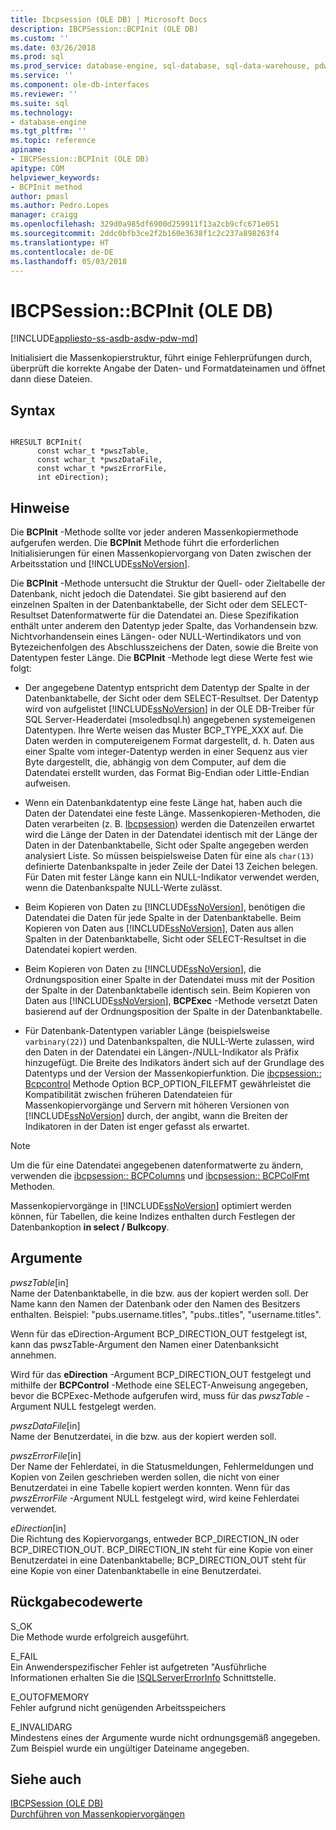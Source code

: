 ```yaml
---
title: Ibcpsession (OLE DB) | Microsoft Docs
description: IBCPSession::BCPInit (OLE DB)
ms.custom: ''
ms.date: 03/26/2018
ms.prod: sql
ms.prod_service: database-engine, sql-database, sql-data-warehouse, pdw
ms.service: ''
ms.component: ole-db-interfaces
ms.reviewer: ''
ms.suite: sql
ms.technology:
- database-engine
ms.tgt_pltfrm: ''
ms.topic: reference
apiname:
- IBCPSession::BCPInit (OLE DB)
apitype: COM
helpviewer_keywords:
- BCPInit method
author: pmasl
ms.author: Pedro.Lopes
manager: craigg
ms.openlocfilehash: 329d0a985df6900d259911f13a2cb9cfc671e051
ms.sourcegitcommit: 2ddc0bfb3ce2f2b160e3638f1c2c237a898263f4
ms.translationtype: HT
ms.contentlocale: de-DE
ms.lasthandoff: 05/03/2018
---
```

# <a name="ibcpsessionbcpinit-ole-db"></a>IBCPSession::BCPInit (OLE DB)
[!INCLUDE[appliesto-ss-asdb-asdw-pdw-md](../../../includes/appliesto-ss-asdb-asdw-pdw-md.md)]

  Initialisiert die Massenkopierstruktur, führt einige Fehlerprüfungen durch, überprüft die korrekte Angabe der Daten- und Formatdateinamen und öffnet dann diese Dateien.  
  
## <a name="syntax"></a>Syntax  
  
```  
  
HRESULT BCPInit(   
      const wchar_t *pwszTable,  
      const wchar_t *pwszDataFile,  
      const wchar_t *pwszErrorFile,  
      int eDirection);  
```  
  
## <a name="remarks"></a>Hinweise  
 Die **BCPInit** -Methode sollte vor jeder anderen Massenkopiermethode aufgerufen werden. Die **BCPInit** Methode führt die erforderlichen Initialisierungen für einen Massenkopiervorgang von Daten zwischen der Arbeitsstation und [!INCLUDE[ssNoVersion](../../../includes/ssnoversion-md.md)].  
  
 Die **BCPInit** -Methode untersucht die Struktur der Quell- oder Zieltabelle der Datenbank, nicht jedoch die Datendatei. Sie gibt basierend auf den einzelnen Spalten in der Datenbanktabelle, der Sicht oder dem SELECT-Resultset Datenformatwerte für die Datendatei an. Diese Spezifikation enthält unter anderem den Datentyp jeder Spalte, das Vorhandensein bzw. Nichtvorhandensein eines Längen- oder NULL-Wertindikators und von Bytezeichenfolgen des Abschlusszeichens der Daten, sowie die Breite von Datentypen fester Länge. Die **BCPInit** -Methode legt diese Werte fest wie folgt:  
  
-   Der angegebene Datentyp entspricht dem Datentyp der Spalte in der Datenbanktabelle, der Sicht oder dem SELECT-Resultset. Der Datentyp wird von aufgelistet [!INCLUDE[ssNoVersion](../../../includes/ssnoversion-md.md)] in der OLE DB-Treiber für SQL Server-Headerdatei (msoledbsql.h) angegebenen systemeigenen Datentypen. Ihre Werte weisen das Muster BCP_TYPE_XXX auf. Die Daten werden in computereigenem Format dargestellt, d. h. Daten aus einer Spalte vom integer-Datentyp werden in einer Sequenz aus vier Byte dargestellt, die, abhängig von dem Computer, auf dem die Datendatei erstellt wurden, das Format Big-Endian oder Little-Endian aufweisen.  
  
-   Wenn ein Datenbankdatentyp eine feste Länge hat, haben auch die Daten der Datendatei eine feste Länge. Massenkopieren-Methoden, die Daten verarbeiten (z. B. [Ibcpsession](../../oledb/ole-db-interfaces/ibcpsession-bcpexec-ole-db.md)) werden die Datenzeilen erwartet wird die Länge der Daten in der Datendatei identisch mit der Länge der Daten in der Datenbanktabelle, Sicht oder Spalte angegeben werden analysiert Liste. So müssen beispielsweise Daten für eine als `char(13)` definierte Datenbankspalte in jeder Zeile der Datei 13 Zeichen belegen. Für Daten mit fester Länge kann ein NULL-Indikator verwendet werden, wenn die Datenbankspalte NULL-Werte zulässt.  
  
-   Beim Kopieren von Daten zu [!INCLUDE[ssNoVersion](../../../includes/ssnoversion-md.md)], benötigen die Datendatei die Daten für jede Spalte in der Datenbanktabelle. Beim Kopieren von Daten aus [!INCLUDE[ssNoVersion](../../../includes/ssnoversion-md.md)], Daten aus allen Spalten in der Datenbanktabelle, Sicht oder SELECT-Resultset in die Datendatei kopiert werden.  
  
-   Beim Kopieren von Daten zu [!INCLUDE[ssNoVersion](../../../includes/ssnoversion-md.md)], die Ordnungsposition einer Spalte in der Datendatei muss mit der Position der Spalte in der Datenbanktabelle identisch sein. Beim Kopieren von Daten aus [!INCLUDE[ssNoVersion](../../../includes/ssnoversion-md.md)], **BCPExec** -Methode versetzt Daten basierend auf der Ordnungsposition der Spalte in der Datenbanktabelle.  
  
-   Für Datenbank-Datentypen variabler Länge (beispielsweise `varbinary(22)`) und Datenbankspalten, die NULL-Werte zulassen, wird den Daten in der Datendatei ein Längen-/NULL-Indikator als Präfix hinzugefügt. Die Breite des Indikators ändert sich auf der Grundlage des Datentyps und der Version der Massenkopierfunktion. Die [ibcpsession:: Bcpcontrol](../../oledb/ole-db-interfaces/ibcpsession-bcpcontrol-ole-db.md) Methode Option BCP_OPTION_FILEFMT gewährleistet die Kompatibilität zwischen früheren Datendateien für Massenkopiervorgänge und Servern mit höheren Versionen von [!INCLUDE[ssNoVersion](../../../includes/ssnoversion-md.md)] durch, der angibt, wann die Breiten der Indikatoren in der Daten ist enger gefasst als erwartet.  
  
> [!NOTE]  
>  Um die für eine Datendatei angegebenen datenformatwerte zu ändern, verwenden die [ibcpsession:: BCPColumns](../../oledb/ole-db-interfaces/ibcpsession-bcpcolumns-ole-db.md) und [ibcpsession:: BCPColFmt](../../oledb/ole-db-interfaces/ibcpsession-bcpcolfmt-ole-db.md) Methoden.  
  
 Massenkopiervorgänge in [!INCLUDE[ssNoVersion](../../../includes/ssnoversion-md.md)] optimiert werden können, für Tabellen, die keine Indizes enthalten durch Festlegen der Datenbankoption **in select / Bulkcopy**.  
  
## <a name="arguments"></a>Argumente  
 *pwszTable*[in]  
 Name der Datenbanktabelle, in die bzw. aus der kopiert werden soll. Der Name kann den Namen der Datenbank oder den Namen des Besitzers enthalten. Beispiel: "pubs.username.titles", "pubs..titles", "username.titles".  
  
 Wenn für das eDirection-Argument BCP_DIRECTION_OUT festgelegt ist, kann das pwszTable-Argument den Namen einer Datenbanksicht annehmen.  
  
 Wird für das **eDirection** -Argument BCP_DIRECTION_OUT festgelegt und mithilfe der **BCPControl** -Methode eine SELECT-Anweisung angegeben, bevor die BCPExec-Methode aufgerufen wird, muss für das *pwszTable* -Argument NULL festgelegt werden.  
  
 *pwszDataFile*[in]  
 Name der Benutzerdatei, in die bzw. aus der kopiert werden soll.  
  
 *pwszErrorFile*[in]  
 Der Name der Fehlerdatei, in die Statusmeldungen, Fehlermeldungen und Kopien von Zeilen geschrieben werden sollen, die nicht von einer Benutzerdatei in eine Tabelle kopiert werden konnten. Wenn für das *pwszErrorFile* -Argument NULL festgelegt wird, wird keine Fehlerdatei verwendet.  
  
 *eDirection*[in]  
 Die Richtung des Kopiervorgangs, entweder BCP_DIRECTION_IN oder BCP_DIRECTION_OUT. BCP_DIRECTION_IN steht für eine Kopie von einer Benutzerdatei in eine Datenbanktabelle; BCP_DIRECTION_OUT steht für eine Kopie von einer Datenbanktabelle in eine Benutzerdatei.  
  
## <a name="return-code-values"></a>Rückgabecodewerte  
 S_OK  
 Die Methode wurde erfolgreich ausgeführt.  
  
 E_FAIL  
 Ein Anwenderspezifischer Fehler ist aufgetreten "Ausführliche Informationen erhalten Sie die [ISQLServerErrorInfo](http://msdn.microsoft.com/library/a8323b5c-686a-4235-a8d2-bda43617b3a1) Schnittstelle.  
  
 E_OUTOFMEMORY  
 Fehler aufgrund nicht genügenden Arbeitsspeichers  
  
 E_INVALIDARG  
 Mindestens eines der Argumente wurde nicht ordnungsgemäß angegeben. Zum Beispiel wurde ein ungültiger Dateiname angegeben.  
  
## <a name="see-also"></a>Siehe auch  
 [IBCPSession &#40;OLE DB&#41;](../../oledb/ole-db-interfaces/ibcpsession-ole-db.md)   
 [Durchführen von Massenkopiervorgängen](../../oledb/features/performing-bulk-copy-operations.md)  
  
  
